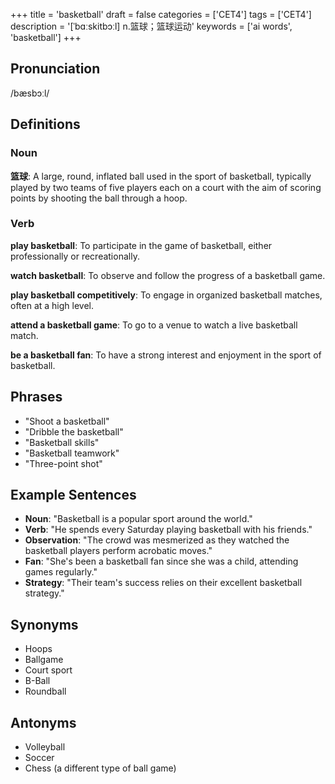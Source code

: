 +++
title = 'basketball'
draft = false
categories = ['CET4']
tags = ['CET4']
description = '[ˈbɑːskitbɔːl] n.篮球；篮球运动'
keywords = ['ai words', 'basketball']
+++

## Pronunciation
/bæsbɔːl/

## Definitions
### Noun
**篮球**: A large, round, inflated ball used in the sport of basketball, typically played by two teams of five players each on a court with the aim of scoring points by shooting the ball through a hoop.

### Verb
**play basketball**: To participate in the game of basketball, either professionally or recreationally.

**watch basketball**: To observe and follow the progress of a basketball game.

**play basketball competitively**: To engage in organized basketball matches, often at a high level.

**attend a basketball game**: To go to a venue to watch a live basketball match.

**be a basketball fan**: To have a strong interest and enjoyment in the sport of basketball.

## Phrases
- "Shoot a basketball"
- "Dribble the basketball"
- "Basketball skills"
- "Basketball teamwork"
- "Three-point shot"

## Example Sentences
- **Noun**: "Basketball is a popular sport around the world."
- **Verb**: "He spends every Saturday playing basketball with his friends."
- **Observation**: "The crowd was mesmerized as they watched the basketball players perform acrobatic moves."
- **Fan**: "She's been a basketball fan since she was a child, attending games regularly."
- **Strategy**: "Their team's success relies on their excellent basketball strategy."

## Synonyms
- Hoops
- Ballgame
- Court sport
- B-Ball
- Roundball

## Antonyms
- Volleyball
- Soccer
- Chess (a different type of ball game)
